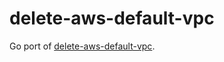 # delete-aws-default-vpc

Go port of [delete-aws-default-vpc](https://github.com/davidobrien1985/delete-aws-default-vpc).
